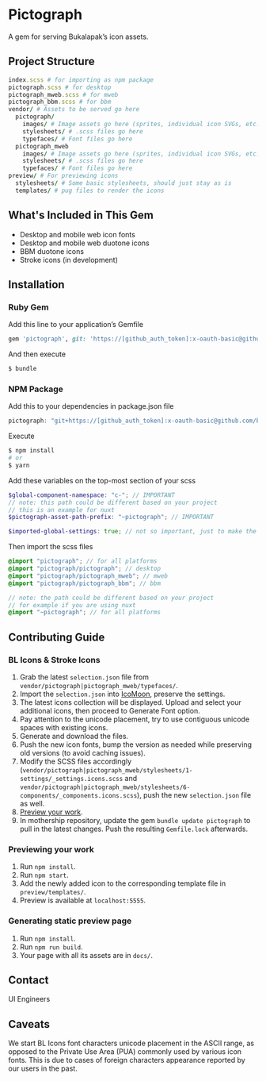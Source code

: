 # Pictograph

A gem for serving Bukalapak’s icon assets.

## Project Structure

```ruby
index.scss # for importing as npm package
pictograph.scss # for desktop
pictograph_mweb.scss # for mweb
pictograph_bbm.scss # for bbm
vendor/ # Assets to be served go here
  pictograph/
    images/ # Image assets go here (sprites, individual icon SVGs, etc.)
    stylesheets/ # .scss files go here
    typefaces/ # Font files go here
  pictograph_mweb
    images/ # Image assets go here (sprites, individual icon SVGs, etc.)
    stylesheets/ # .scss files go here
    typefaces/ # Font files go here
preview/ # For previewing icons
  stylesheets/ # Some basic stylesheets, should just stay as is
  templates/ # pug files to render the icons
```

## What's Included in This Gem

- Desktop and mobile web icon fonts
- Desktop and mobile web duotone icons
- BBM duotone icons
- Stroke icons (in development)

## Installation

### Ruby Gem

Add this line to your application’s Gemfile

```ruby
gem 'pictograph', git: 'https://[github_auth_token]:x-oauth-basic@github.com/bukalapak/pictograph'
```

And then execute

```bash
$ bundle
```

### NPM Package

Add this to your dependencies in package.json file

```javascript
pictograph: "git+https://[github_auth_token]:x-oauth-basic@github.com/bukalapak/pictograph
```

Execute

```bash
$ npm install
# or
$ yarn
```

Add these variables on the top-most section of your scss

```scss
$global-component-namespace: "c-"; // IMPORTANT
// note: this path could be different based on your project
// this is an example for nuxt
$pictograph-asset-path-prefix: "~pictograph"; // IMPORTANT

$imported-global-settings: true; // not so important, just to make the warnings go away
```

Then import the scss files

```scss
@import "pictograph"; // for all platforms
@import "pictograph/pictograph"; // desktop
@import "pictograph/pictograph_mweb"; // mweb
@import "pictograph/pictograph_bbm"; // bbm

// note: the path could be different based on your project
// for example if you are using nuxt
@import "~pictograph"; // for all platforms
```

## Contributing Guide

### BL Icons & Stroke Icons

1.  Grab the latest `selection.json` file from `vendor/pictograph|pictograph_mweb/typefaces/`.
2.  Import the `selection.json` into [IcoMoon](https://icomoon.io/app), preserve the settings.
3.  The latest icons collection will be displayed. Upload and select your additional icons, then proceed to Generate Font option.
4.  Pay attention to the unicode placement, try to use contiguous unicode spaces with existing icons.
5.  Generate and download the files.
6.  Push the new icon fonts, bump the version as needed while preserving old versions (to avoid caching issues).
7.  Modify the SCSS files accordingly (`vendor/pictograph|pictograph_mweb/stylesheets/1-settings/_settings.icons.scss` and `vendor/pictograph|pictograph_mweb/stylesheets/6-components/_components.icons.scss`), push the new `selection.json` file as well.
8.  [Preview your work](#previewing-your-work).
9.  In mothership repository, update the gem `bundle update pictograph` to pull in the latest changes. Push the resulting `Gemfile.lock` afterwards.

### Previewing your work

1.  Run `npm install`.
2.  Run `npm start`.
3.  Add the newly added icon to the corresponding template file in `preview/templates/`.
4.  Preview is available at `localhost:5555`.

### Generating static preview page

1.  Run `npm install`.
2.  Run `npm run build`.
3.  Your page with all its assets are in `docs/`.

## Contact

UI Engineers

## Caveats

We start BL Icons font characters unicode placement in the ASCII range, as opposed to the Private Use Area (PUA) commonly used by various icon fonts. This is due to cases of foreign characters appearance reported by our users in the past.
